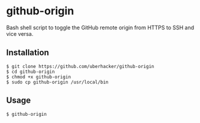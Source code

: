 # github-origin
Bash shell script to toggle the GitHub remote origin from HTTPS to SSH and vice versa.

## Installation
```
$ git clone https://github.com/uberhacker/github-origin
$ cd github-origin
$ chmod +x github-origin
$ sudo cp github-origin /usr/local/bin
```
## Usage
```
$ github-origin
```
